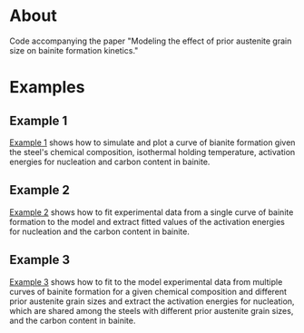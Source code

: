 # About

Code accompanying the paper "Modeling the effect of prior austenite grain size on bainite formation kinetics."

# Examples

## Example 1
[Example 1](Example1.py) shows how to simulate and plot a curve of bianite formation given the steel's chemical composition, isothermal holding temperature, activation energies for nucleation and carbon content in bainite.

## Example 2
[Example 2](Example2.py) shows how to fit experimental data from a single curve of bainite formation to the model and extract fitted values of the activation energies for nucleation and the carbon content in bainite.

## Example 3
[Example 3](Example3.py) shows how to fit to the model experimental data from multiple curves of bainite formation for a given chemical composition and different prior austenite grain sizes and extract the activation energies for nucleation, which are shared among the steels with different prior austenite grain sizes, and the carbon content in bainite.
